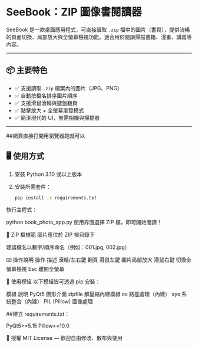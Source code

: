 # SeeBook：ZIP 圖像書閱讀器

SeeBook 是一款桌面應用程式，可直接讀取 `.zip` 檔中的圖片（書頁），提供流暢的頁面切換、局部放大與全螢幕檢視功能。適合用於閱讀掃描書籍、漫畫、講義等內容。

---

## 📦 主要特色

- ✅ 支援讀取 `.zip` 檔案內的圖片（JPG、PNG）
- ✅ 自動按檔名排序圖片順序
- ✅ 支援滑鼠滾輪與鍵盤翻頁
- ✅ 點擊放大 + 全螢幕瀏覽模式
- ✅ 簡潔現代的 UI，無需相機與掃描器

---
##網頁直接打開用瀏覽器跑就可以

## 🖥️ 使用方式

1. 安裝 Python 3.10 或以上版本
2. 安裝所需套件：

   ```bash
   pip install -r requirements.txt
執行主程式：

python book_photo_app.py
使用界面選擇 ZIP 檔，即可開始閱讀！

📁 ZIP 檔規範
圖片應位於 ZIP 根目錄下

建議檔名以數字/順序命名（例如：001.jpg, 002.jpg）

⌨️ 操作說明
操作	描述
滾輪/左右鍵	翻頁
滑鼠左鍵	圖片局部放大
滑鼠右鍵	切換全螢幕檢視
Esc	離開全螢幕

🧩 使用模組
以下模組皆可透過 pip 安裝：

模組	說明
PyQt5	圖形介面
zipfile	解壓縮內建模組
os	路徑處理（內建）
sys	系統整合（內建）
PIL (Pillow)	圖像處理

##建立 requirements.txt：

  PyQt5>=5.15
  Pillow>=10.0

📜 授權
MIT License — 歡迎自由修改、散布與使用
